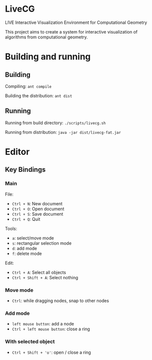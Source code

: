 LiveCG
=======

LIVE Interactive Visualization Environment for Computational Geometry

This project aims to create a system for interactive visualization of 
algorithms from computational geometry.

# Building and running
## Building
Compiling:
`ant compile`

Building the distribution:
`ant dist`

## Running
Running from build directory:
`./scripts/livecg.sh`

Running from distribution:
`java -jar dist/livecg-fat.jar`

# Editor
## Key Bindings
### Main
File:

* `Ctrl + N`: New document
* `Ctrl + O`: Open document
* `Ctrl + S`: Save document
* `Ctrl + Q`: Quit

Tools:  

* `a`: select/move mode
* `s`: rectangular selection mode
* `d`: add mode
* `f`: delete mode

Edit:
  
* `Ctrl + A`: Select all objects
* `Ctrl + Shift + A`: Select nothing

### Move mode
* `Ctrl`: while dragging nodes, snap to other nodes

### Add mode
* `left mouse button`: add a node
* `Ctrl + left mouse button`: close a ring

### With selected object
* `Ctrl + Shift + 'o'`: open / close a ring
